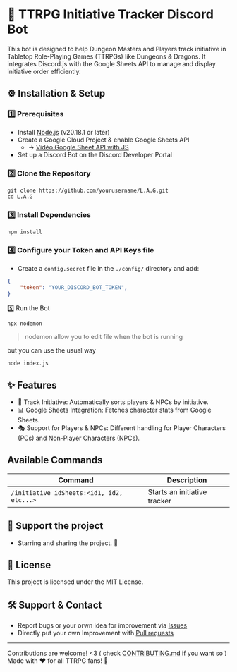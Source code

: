 # 📜 TTRPG Initiative Tracker Discord Bot
<!-- Futur Badge avec Shields.io -->
This bot is designed to help Dungeon Masters and Players track initiative in Tabletop Role-Playing Games (TTRPGs) like Dungeons & Dragons. It integrates Discord.js with the Google Sheets API to manage and display initiative order efficiently.


## ⚙️ Installation & Setup
### 1️⃣ Prerequisites
- Install [Node.js](https://nodejs.org/fr/download) (v20.18.1 or later)
- Create a Google Cloud Project & enable Google Sheets API
  - -> [Vidéo Google Sheet API with JS](https://youtu.be/PFJNJQCU_lo)
- Set up a Discord Bot on the Discord Developer Portal
<!-- ajouté le lien de discord dev portal -->

### 2️⃣ Clone the Repository
```
git clone https://github.com/yourusername/L.A.G.git
cd L.A.G
```
<!-- modifier le lien une fois renomé -->
### 3️⃣ Install Dependencies 
```
npm install
```
### 4️⃣ Configure your Token and API Keys file
- Create a ``config.secret`` file in the ``./config/`` directory and add:
```json
{
    "token": "YOUR_DISCORD_BOT_TOKEN",
}
```
5️⃣ Run the Bot
```
npx nodemon
```
> nodemon allow you to edit file when the bot is running

but you can use the usual way
```
node index.js
```

## ✨ Features
- 🎲 Track Initiative: Automatically sorts players & NPCs by initiative.
- 📊 Google Sheets Integration: Fetches character stats from Google Sheets.
- 🎭 Support for Players & NPCs: Different handling for Player Characters (PCs) and Non-Player Characters (NPCs).


## Available Commands
| Command | Description |
| ------- | ----------- |
| ``/initiative idSheets:<id1, id2, etc...> `` | Starts an initiative tracker |

<!--
### Initiative
Starts an initiative tracker
-->

## 💖 Support the project
- Starring and sharing the project. 🚀
<!-- Buy me a beer -->


## 📜 License
This project is licensed under the MIT License.


## 🛠️ Support & Contact
- Report bugs or your orwn idea for improvement via [Issues](https://github.com/Rhaven3/ITRP_DiscordBot/issues) <!-- À transfromer en bouton ISSUES-->
- Directly put your own Improvement with [Pull requests](https://github.com/Rhaven3/ITRP_DiscordBot/pulls)

---
Contributions are welcome! <3 ( check [CONTRIBUTING.md](https://github.com/Rhaven3/ITRP_DiscordBot/blob/main/docs/CONTRIBUTING.md) if you want so )
Made with ❤️ for all TTRPG fans! 🎲


<!--
[Ajout du bot sur discord](https://discord.com/oauth2/authorize?client_id=744525122530181203&permissions=8&integration_type=0&scope=applications.commands+bot)

## Doc Dev
[Doc Rules ESLint](https://eslint.org/docs/latest/rules/)
[Discord.JS Guide](https://discordjs.guide/)
[Doc Discord.JS](https://discord.js.org/docs/packages/discord.js/14.17.3)

-->
